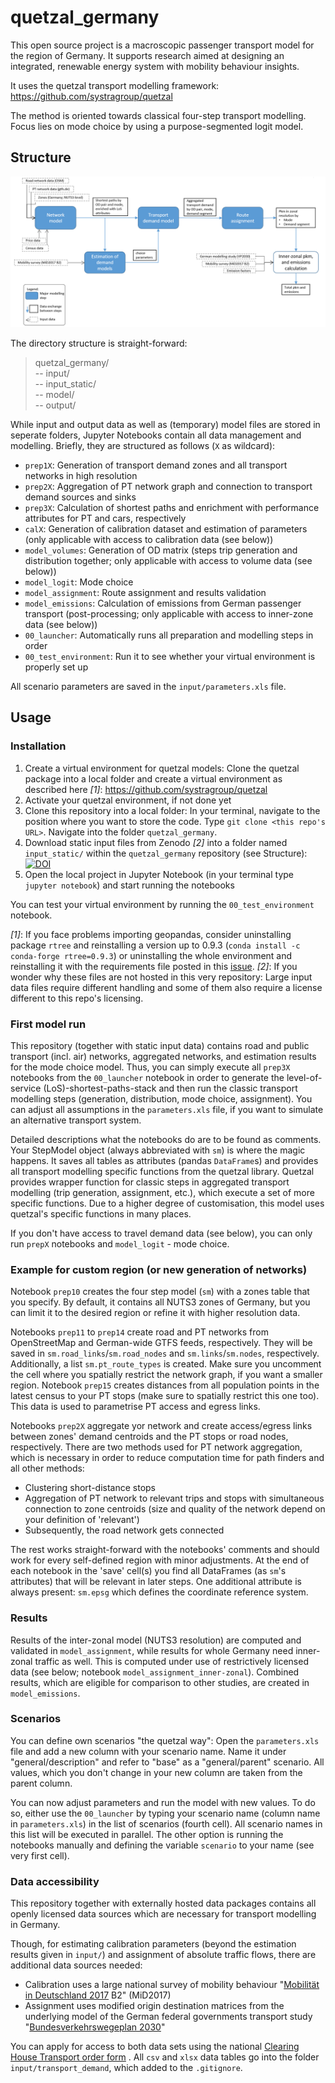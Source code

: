# quetzal_germany
This open source project is a macroscopic passenger transport model for the region of Germany. It supports research aimed at designing an integrated, renewable energy system with mobility behaviour insights.

It uses the quetzal transport modelling framework: https://github.com/systragroup/quetzal

The method is oriented towards classical four-step transport modelling. Focus lies on mode choice by using a purpose-segmented logit model.

## Structure

![Structure of quetzal_germany](input/quetzal_germany_structure_chart.PNG "Structure of quetzal_germany")

The directory structure is straight-forward:
> quetzal_germany/</br>
> -- input/</br>
> -- input_static/</br>
> -- model/</br>
> -- output/</br>

While input and output data as well as (temporary) model files are stored in seperate folders, Jupyter Notebooks contain all data management and modelling. Briefly, they are structured as follows (`X` as wildcard):
* ``prep1X``: Generation of transport demand zones and all transport networks in high resolution
* ``prep2X``: Aggregation of PT network graph and connection to transport demand sources and sinks
* ``prep3X``: Calculation of shortest paths and enrichment with performance attributes for PT and cars, respectively
* ``calX``: Generation of calibration dataset and estimation of parameters (only applicable with access to calibration data (see below))
* ``model_volumes``: Generation of OD matrix (steps trip generation and distribution together; only applicable with access to volume data (see below))
* ``model_logit``: Mode choice
* ``model_assignment``: Route assignment and results validation
* ``model_emissions``: Calculation of emissions from German passenger transport (post-processing; only applicable with access to inner-zone data (see below))
* ``00_launcher``: Automatically runs all preparation and modelling steps in order
* ``00_test_environment``: Run it to see whether your virtual environment is properly set up

All scenario parameters are saved in the `input/parameters.xls` file.

## Usage

### Installation

1. Create a virtual environment for quetzal models: Clone the quetzal package into a local folder and create a virtual environment as described here *[1]*: https://github.com/systragroup/quetzal
2. Activate your quetzal environment, if not done yet
3. Clone this repository into a local folder: In your terminal, navigate to the position where you want to store the code. Type `git clone <this repo's URL>`. Navigate into the folder `quetzal_germany`.
4. Download static input files from Zenodo *[2]* into a folder named `input_static/` within the `quetzal_germany` repository (see Structure): [![DOI](https://zenodo.org/badge/DOI/10.5281/zenodo.5659679.svg)](https://doi.org/10.5281/zenodo.5659679)
5. Open the local project in Jupyter Notebook (in your terminal type `jupyter notebook`) and start running the notebooks

You can test your virtual environment by running the `00_test_environment` notebook.

*[1]*: If you face problems importing geopandas, consider uninstalling package `rtree` and reinstalling a version up to 0.9.3 (`conda install -c conda-forge rtree=0.9.3`) or uninstalling the whole environment and reinstalling it with the requirements file posted in this [issue](https://github.com/systragroup/quetzal/issues/45).
*[2]*: If you wonder why these files are not hosted in this very repository: Large input data files require different handling and some of them also require a license different to this repo's licensing.

### First model run

This repository (together with static input data) contains road and public transport (incl. air) networks, aggregated networks, and estimation results for the mode choice model. Thus, you can simply execute all `prep3X` notebooks from the `00_launcher` notebook in order to generate the level-of-service (LoS)-shortest-paths-stack and then run the classic transport modelling steps (generation, distribution, mode choice, assignment). You can adjust all assumptions in the `parameters.xls` file, if you want to simulate an alternative transport system.

Detailed descriptions what the notebooks do are to be found as comments. Your StepModel object (always abbreviated with `sm`) is where the magic happens. It saves all tables as attributes (pandas `DataFrame`s) and provides all transport modelling specific functions from the quetzal library. Quetzal provides wrapper function for classic steps in aggregated transport modelling (trip generation, assignment, etc.), which execute a set of more specific functions. Due to a higher degree of customisation, this model uses quetzal's specific functions in many places.

If you don't have access to travel demand data (see below), you can only run `prepX` notebooks and `model_logit` - mode choice.

### Example for custom region (or new generation of networks)

Notebook `prep10` creates the four step model (`sm`) with a zones table that you specify. By default, it contains all NUTS3 zones of Germany, but you can limit it to the desired region or refine it with higher resolution data.

Notebooks `prep11` to `prep14` create road and PT networks from OpenStreetMap and German-wide GTFS feeds, respectively. They will be saved in `sm.road_links`/`sm.road_nodes` and `sm.links`/`sm.nodes`, respectively. Additionally, a list `sm.pt_route_types` is created. Make sure you uncomment the cell where you spatially restrict the network graph, if you want a smaller region. Notebook `prep15` creates distances from all population points in the latest census to your PT stops (make sure to spatially restrict this one too). This data is used to parametrise PT access and egress links.

Notebooks `prep2X` aggregate yor network and create access/egress links between zones' demand centroids and the PT stops or road nodes, respectively. There are two methods used for PT network aggregation, which is necessary in order to reduce computation time for path finders and all other methods:
* Clustering short-distance stops
* Aggregation of PT network to relevant trips and stops with simultaneous connection to zone centroids (size and quality of the network depend on your definition of 'relevant')
* Subsequently, the road network gets connected

The rest works straight-forward with the notebooks' comments and should work for every self-defined region with minor adjustments. At the end of each notebook in the 'save' cell(s) you find all DataFrames (as `sm`'s attributes) that will be relevant in later steps. One additional attribute is always present: `sm.epsg` which defines the coordinate reference system.

### Results

Results of the inter-zonal model (NUTS3 resolution) are computed and validated in `model_assignment`, while results for whole Germany need inner-zonal traffic as well. This is computed under use of restrictively licensed data (see below; notebook `model_assignment_inner-zonal`). Combined results, which are eligible for comparison to other studies, are created in `model_emissions`.

### Scenarios

You can define own scenarios "the quetzal way": Open the `parameters.xls` file and add a new column with your scenario name. Name it under "general/description" and refer to "base" as a "general/parent" scenario. All values, which you don't change in your new column are taken from the parent column.

You can now adjust parameters and run the model with new values. To do so, either use the `00_launcher` by typing your scenario name (column name in `parameters.xls`) in the list of scenarios (fourth cell). All scenario names in this list will be executed in parallel. The other option is running the notebooks manually and defining the variable `scenario` to your name (see very first cell).

### Data accessibility

This repository together with externally hosted data packages contains all openly licensed data sources which are necessary for transport modelling in Germany.

Though, for estimating calibration parameters (beyond the estimation results given in `input/`) and assignment of absolute traffic flows, there are additional data sources needed:
* Calibration uses a large national survey of mobility behaviour "[Mobilität in Deutschland 2017](http://www.mobilitaet-in-deutschland.de/) B2" (MiD2017)
* Assignment uses modified origin destination matrices from the underlying model of the German federal governments transport study "[Bundesverkehrswegeplan 2030](https://www.bmvi.de/SharedDocs/DE/Artikel/G/BVWP/bundesverkehrswegeplan-2030-inhalte-herunterladen.html)"

You can apply for access to both data sets using the national [Clearing House Transport order form](https://daten.clearingstelle-verkehr.de/order-form.html) . All `csv` and `xlsx` data tables go into the folder `input/transport_demand`, which added to the `.gitignore`.

